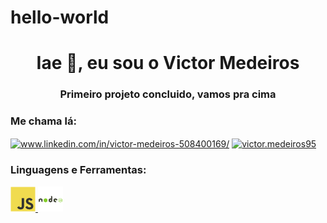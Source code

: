 # hello-world
<h1 align="center">Iae 👋, eu sou o Victor Medeiros</h1>
<h3 align="center">Primeiro projeto concluido, vamos pra cima</h3>

<h3 align="left">Me chama lá:</h3>
<p align="left">
<a href="https://linkedin.com/in/www.linkedin.com/in/victor-medeiros-508400169/" target="blank"><img align="center" src="https://raw.githubusercontent.com/rahuldkjain/github-profile-readme-generator/master/src/images/icons/Social/linked-in-alt.svg" alt="www.linkedin.com/in/victor-medeiros-508400169/" height="30" width="40" /></a>
<a href="https://instagram.com/victor.medeiros95" target="blank"><img align="center" src="https://raw.githubusercontent.com/rahuldkjain/github-profile-readme-generator/master/src/images/icons/Social/instagram.svg" alt="victor.medeiros95" height="30" width="40" /></a>
</p>

<h3 align="left">Linguagens e Ferramentas:</h3>
<p align="left"> <a href="https://developer.mozilla.org/en-US/docs/Web/JavaScript" target="_blank" rel="noreferrer"> <img src="https://raw.githubusercontent.com/devicons/devicon/master/icons/javascript/javascript-original.svg" alt="javascript" width="40" height="40"/> </a> <a href="https://nodejs.org" target="_blank" rel="noreferrer"> <img src="https://raw.githubusercontent.com/devicons/devicon/master/icons/nodejs/nodejs-original-wordmark.svg" alt="nodejs" width="40" height="40"/> </a> </p>
